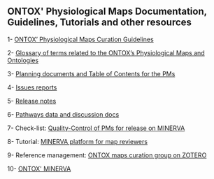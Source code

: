 ## ONTOX' Physiological Maps Documentation, Guidelines, Tutorials and other resources

1- [ONTOX’ Physiological Maps Curation Guidelines](https://github.com/ontox-pms/guides_and_documentation/tree/main/guidelines)

2- [Glossary of terms related to the ONTOX’s Physiological Maps and Ontologies](https://github.com/ontox-pms/guides_and_documentation/tree/main/glossary)

3- [Planning documents and Table of Contents for the PMs](https://github.com/ontox-pms/guides_and_documentation/tree/main/planning_docs)

4- [Issues reports](https://github.com/ontox-pms/guides_and_documentation/tree/main/issues_report)

5- [Release notes](https://github.com/ontox-pms/guides_and_documentation/tree/main/release_note)

6- [Pathways data and discussion docs](https://github.com/ontox-pms/pathways)

7- Check-list: [Quality-Control of PMs for release on MINERVA](https://github.com/ontox-pms/guides_and_documentation/tree/main/checklists)

8- Tutorial: [MINERVA platform for map reviewers](https://github.com/ontox-pms/guides_and_documentation/tree/main/tutorials)
  
9- Reference management: [ONTOX maps curation group on ZOTERO](https://www.zotero.org/groups/4889346/ontox_maps_curation)
  
10- [ONTOX' MINERVA](https://ontox.elixir-luxembourg.org/minerva/)
